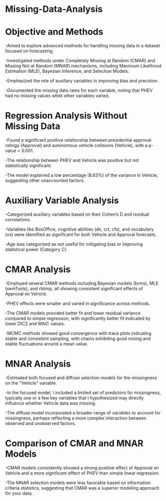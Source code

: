 # Missing-Data-Analysis

# Objective and Methods

-Aimed to explore advanced methods for handling missing data in a dataset focused on forecasting.

-Investigated methods under Completely Missing at Random (CMAR) and Missing Not at Random (MNAR) mechanisms, including Maximum Likelihood Estimation (MLE), Bayesian Inference, and Selection Models.

-Emphasized the role of auxiliary variables in improving bias and precision.

-Documented the missing data rates for each variable, noting that PHEV had no missing values while other variables varied.
# Regression Analysis Without Missing Data
-Found a significant positive relationship between presidential approval ratings (Approval) and autonomous vehicle collisions (Vehicle), with a p-value < 0.001.

-The relationship between PHEV and Vehicle was positive but not statistically significant.

-The model explained a low percentage (8.63%) of the variance in Vehicle, suggesting other unaccounted factors.

# Auxiliary Variable Analysis
-Categorized auxiliary variables based on their Cohen’s D and residual correlations.

-Variables like BoxOffice, cognitive abilities (dn, crt, cfs), and vocabulary (vs) were identified as significant for both Vehicle and Approval forecasts.

-Age was categorized as not useful for mitigating bias or improving statistical power (Category C).
# CMAR Analysis
-Employed several CMAR methods including Bayesian models (brms), MLE (semTools), and rblimp, all showing consistent significant effects of Approval on Vehicle.

-PHEV effects were smaller and varied in significance across methods.

-The CMAR models provided better fit and lower residual variance compared to simple regression, with significantly better fit indicated by lower DIC2 and WAIC values.

-MCMC methods showed good convergence with trace plots indicating stable and consistent sampling, with chains exhibiting good mixing and stable fluctuations around a mean value.

# MNAR Analysis
-Estimated both focused and diffuse selection models for the missingness on the "Vehicle" variable.

-In the focused model, I included a limited set of predictors for missingness, typically one or a few key variables that I hypothesized may directly influence whether Vehicle data was missing.

-The diffuse model incorporated a broader range of variables to account for missingness, perhaps reflecting a more complex interaction between observed and unobserved factors.

# Comparison of CMAR and MNAR Models
-CMAR models consistently showed a strong positive effect of Approval on Vehicle and a more significant effect of PHEV than simple linear regression.

-The MNAR selection models were less favorable based on information criteria statistics, suggesting that CMAR was a superior modeling approach for your data.
